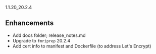 1.1.20_20.2.4
## Enhancements
- Add docs folder; release_notes.md
- Upgrade to `fmriprep` 20.2.4
- Add cert info to manifest and Dockerfile (to address Let's Encrypt)
